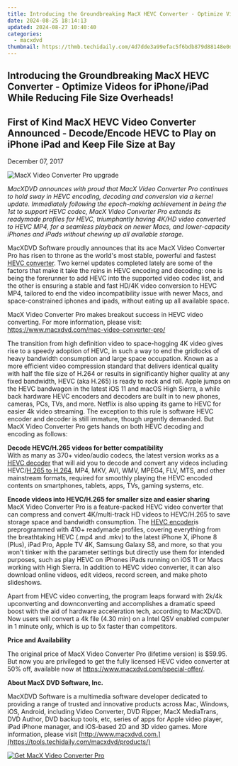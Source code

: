 ```yaml
---
title: Introducing the Groundbreaking MacX HEVC Converter - Optimize Videos for iPhone/iPad While Reducing File Size Overheads!
date: 2024-08-25 18:14:13
updated: 2024-08-27 10:40:40
categories:
  - macxdvd
thumbnail: https://thmb.techidaily.com/4d7dde3a99efac5f6bdb879d88148e0d5b48fb1025ad045c8786c79687920a30.jpg
---
```


## Introducing the Groundbreaking MacX HEVC Converter - Optimize Videos for iPhone/iPad While Reducing File Size Overheads!

## First of Kind MacX HEVC Video Converter Announced - Decode/Encode HEVC to Play on iPhone iPad and Keep File Size at Bay

December 07, 2017

![MacX Video Converter Pro upgrade](https://www.macxdvd.com/press-room/image/mvcp-update-5901.jpg) 

_MacXDVD announces with proud that MacX Video Converter Pro continues to hold sway in HEVC encoding, decoding and conversion via a kernel update. Immediately following the epoch-making achievement in being the 1st to support HEVC codec, MacX Video Converter Pro extends its readymade profiles for HEVC, triumphantly having 4K/HD video converted to HEVC MP4, for a seamless playback on newer Macs, and lower-capacity iPhones and iPads without chewing up all available storage._

MacXDVD Software proudly announces that its ace MacX Video Converter Pro has risen to throne as the world's most stable, powerful and fastest [HEVC converter](https://tools.techidaily.com/macxdvd/products/). Two kernel updates completed lately are some of the factors that make it take the reins in HEVC encoding and decoding: one is being the forerunner to add HEVC into the supported video codec list, and the other is ensuring a stable and fast HD/4K video conversion to HEVC MP4, tailored to end the video incompatibility issue with newer Macs, and space-constrained iphones and ipads, without eating up all available space.

MacX Video Converter Pro makes breakout success in HEVC video converting. For more information, please visit: <https://www.macxdvd.com/mac-video-converter-pro/>

The transition from high definition video to space-hogging 4K video gives rise to a speedy adoption of HEVC, in such a way to end the gridlocks of heavy bandwidth consumption and large space occupation. Known as a more efficient video compression standard that delivers identical quality with half the file size of H.264 or results in significantly higher quality at any fixed bandwidth, HEVC (aka H.265) is ready to rock and roll. Apple jumps on the HEVC bandwagon in the latest iOS 11 and macOS High Sierra, a while back hardware HEVC encoders and decoders are built in to new phones, cameras, PCs, TVs, and more. Netflix is also upping its game to HEVC for easier 4k video streaming. The exception to this rule is software HEVC encoder and decoder is still immature, though urgently demanded. But MacX Video Converter Pro gets hands on both HEVC decoding and encoding as follows: 

**Decode HEVC/H.265 videos for better compatibility**   
With as many as 370+ video/audio codecs, the latest version works as a [HEVC decoder](https://tools.techidaily.com/macxdvd/products/) that will aid you to decode and convert any videos including HEVC/[H.265 to H.264](https://tools.techidaily.com/macxdvd/products/), MP4, MKV, AVI, WMV, MPEG4, FLV, MTS, and other mainstream formats, required for smoothly playing the HEVC encoded contents on smartphones, tablets, apps, TVs, gaming systems, etc.

**Encode videos into HEVC/H.265 for smaller size and easier sharing**   
MacX Video Converter Pro is a feature-packed HEVC video converter that can compress and convert 4K/multi-track HD videos to HEVC/H.265 to save storage space and bandwidth consumption. The [HEVC encoder](https://tools.techidaily.com/macxdvd/products/)is preprogrammed with 410+ readymade profiles, covering everything from the breathtaking HEVC (.mp4 and .mkv) to the latest iPhone X, iPhone 8 (Plus), iPad Pro, Apple TV 4K, Samsung Galaxy S8, and more, so that you won't tinker with the parameter settings but directly use them for intended purposes, such as play HEVC on iPhones iPads running on iOS 11 or Macs working with High Sierra. In addition to HEVC video converter, it can also download online videos, edit videos, record screen, and make photo slideshows.

Apart from HEVC video converting, the program leaps forward with 2k/4k upconverting and downconverting and accomplishes a dramatic speed boost with the aid of hardware acceleration tech, according to MacXDVD. Now users will convert a 4k file (4.30 min) on a Intel QSV enabled computer in 1 minute only, which is up to 5x faster than competitors. 

**Price and Availability**

The original price of MacX Video Converter Pro (lifetime version) is $59.95\. But now you are privileged to get the fully licensed HEVC video converter at 50% off, available now at <https://www.macxdvd.com/special-offer/>.

**About MacX DVD Software, Inc.**

 MacXDVD Software is a multimedia software developer dedicated to providing a range of trusted and innovative products across Mac, Windows, iOS, Android, including Video Converter, DVD Ripper, MacX MediaTrans, DVD Author, DVD backup tools, etc, series of apps for Apple video player, iPad iPhone manager, and iOS-based 2D and 3D video games. More information, please visit [http://www.macxdvd.com.](https://tools.techidaily.com/macxdvd/products/)

[![Get MacX Video Converter Pro](https://www.macxdvd.com/press-room/../adv/mvcp-banner-r.jpg)](https://tools.techidaily.com/macxdvd/products/)

<ins class="adsbygoogle"
     style="display:block"
     data-ad-format="autorelaxed"
     data-ad-client="ca-pub-7571918770474297"
     data-ad-slot="1223367746"></ins>



<ins class="adsbygoogle"
     style="display:block"
     data-ad-client="ca-pub-7571918770474297"
     data-ad-slot="8358498916"
     data-ad-format="auto"
     data-full-width-responsive="true"></ins>
